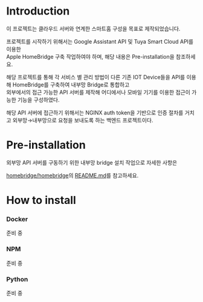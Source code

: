 # Introduction

이 프로젝트는 클라우드 서버와 연계한 스마트홈 구성을 목표로 제작되었습니다.

프로젝트를 시작하기 위해서는 Google Assistant API 및 Tuya Smart Cloud API를 이용한  
Apple HomeBridge 구축 작업하여야 하며, 해당 내용은 Pre-installation을 참조하세요.

해당 프로젝트를 통해 각 서비스 별 관리 방법이 다른 기존 IOT Device들을 API를 이용해 HomeBridge를 구축하여 내부망 Bridge로 통합하고  
외부에서의 접근 가능한 API 서버를 제작해 어디에서나 모바일 기기를 이용한 접근이 가능한 기능을 구성하였다.

해당 API 서버에 접근하기 위해서는 NGINX auth token을 기반으로 인증 절차를 거치고 외부망→내부망으로 요청을 보내도록 하는 백엔드 프로젝트이다.

# Pre-installation

외부망 API 서버를 구동하기 위한 내부망 bridge 설치 작업으로 자세한 사항은 

[homebridge/homebridge](https://github.com/homebridge/homebridge)의 [README.md](https://github.com/homebridge/homebridge/blob/master/README.md)를 참고하세요.

# How to install

### Docker

준비 중

### NPM

준비 중

### Python

준비 중
